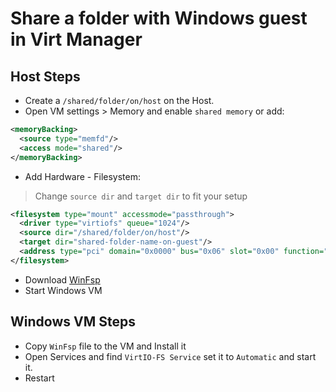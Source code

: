 # Share a folder with Windows guest in Virt Manager

## Host Steps

- Create a `/shared/folder/on/host` on the Host.
- Open VM settings > Memory and enable `shared memory` or add:

```xml
<memoryBacking>
  <source type="memfd"/>
  <access mode="shared"/>
</memoryBacking>
```

- Add Hardware - Filesystem:

> Change `source dir` and `target dir` to fit your setup

```xml
<filesystem type="mount" accessmode="passthrough">
  <driver type="virtiofs" queue="1024"/>
  <source dir="/shared/folder/on/host"/>
  <target dir="shared-folder-name-on-guest"/>
  <address type="pci" domain="0x0000" bus="0x06" slot="0x00" function="0x0"/>
</filesystem>
```

- Download [WinFsp](https://github.com/winfsp/winfsp/releases/latest)
- Start Windows VM

## Windows VM Steps

- Copy `WinFsp` file to the VM and Install it
- Open Services and find `VirtIO-FS Service` set it to `Automatic` and start it.
- Restart